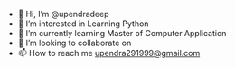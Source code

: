 - 👋 Hi, I’m @upendradeep
- 👀 I’m interested in Learning Python
- 🌱 I’m currently learning Master of Computer Application
- 💞️ I’m looking to collaborate on 
- 📫 How to reach me upendra291999@gmail.com 

<!---
upendradeep/upendradeep is a ✨ special ✨ repository because its `README.md` (this file) appears on your GitHub profile.
You can click the Preview link to take a look at your changes.
--->
